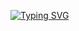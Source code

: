 [![Typing SVG](https://readme-typing-svg.demolab.com?font=Fira+Code&pause=1000&width=435&lines=MEOW+MEOW+MEOW+MEOW+MEOW)](https://git.io/typing-svg)
